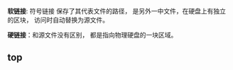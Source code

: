 **软链接**: 符号链接  保存了其代表文件的路径， 是另外一中文件，在硬盘上有独立的区块， 访问时自动替换为源文件。

**硬链接**：和源文件没有区别， 都是指向物理硬盘的一块区域。

## top

## 
